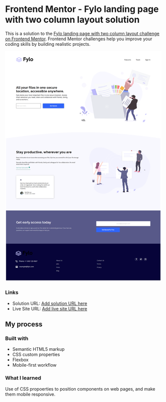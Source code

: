 # Frontend Mentor - Fylo landing page with two column layout solution

This is a solution to the [Fylo landing page with two column layout challenge on Frontend Mentor](https://www.frontendmentor.io/challenges/fylo-landing-page-with-two-column-layout-5ca5ef041e82137ec91a50f5). Frontend Mentor challenges help you improve your coding skills by building realistic projects. 


![](./solution.png)

### Links

- Solution URL: [Add solution URL here](https://github.com/samuel-faith/3-column-preview-card-component-main)
- Live Site URL: [Add live site URL here](https://samuel-faith.github.io/3-column-preview-card-component-main/)

## My process

### Built with

- Semantic HTML5 markup
- CSS custom properties
- Flexbox
- Mobile-first workflow

### What I learned

Use of CSS propoerties to position components on web pages, and make them mobile responsive.